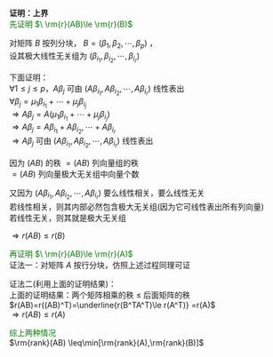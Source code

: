 **证明：上界**  
<font color=green>先证明 $\ \rm{r}(AB)\le \rm{r}(B)$ </font>  
  
对矩阵 $B$ 按列分块， $B=(\beta_1,\beta_2,\cdots,\beta_p)$ ，  
设其极大线性无关组为 $(\beta_{i_1},\beta_{i_2},\cdots,\beta_{i_r})$   
  
下面证明：  
 $\forall 1\le j\le p，A\beta_j$ 可由 $(A\beta_{i_1},A\beta_{i_2},\cdots,A\beta_{i_r})$ 线性表出  
 $\forall \beta_j=\mu_1\beta_{i_1}+\cdots+\mu_j\beta_{i_j}$   
 $\Rightarrow A\beta_j=A(\mu_1\beta_{i_1}+\cdots+\mu_j\beta_{i_j})$   
 $\Rightarrow A\beta_j=A\beta_{i_1}+A\beta_{i_2},\cdots+A\beta_{i_r}$   
 $\Rightarrow A\beta_j$ 可由 $(A\beta_{i_1},A\beta_{i_2},\cdots,A\beta_{i_r})$ 线性表出  
  
因为  $(AB)$ 的秩 $=(AB)$ 列向量组的秩  
 $=(AB)$ 列向量极大无关组中向量个数  
  
又因为 $(A\beta_{i_1},A\beta_{i_2},\cdots,A\beta_{i_r})$ 要么线性相关，要么线性无关  
若线性相关，则其内部必然包含极大无关组(因为它可线性表出所有列向量)  
若线性无关，则其就是极大无关组  
  
 $\Rightarrow r(AB)\le r(B)$   
  
<font color=green>再证明 $\ \rm{r}(AB)\le \rm{r}(A)$ </font>  
证法一：对矩阵 $A$ 按行分块，仿照上述过程同理可证  
  
证法二(利用上面的证明结果)：  
上面的证明结果：两个矩阵相乘的秩 $\leq$ 后面矩阵的秩  
 $r(AB)=r((AB)^T)=\underline{r(B^TA^T)\le r(A^T)}  
=r(A)$   
 $\Rightarrow r(AB)\le r(A)$   
  
<font color=green>综上两种情况</font>  
 $\rm{rank}(AB)  
\leq\min[\rm{rank}(A),\rm{rank}(B)]$   
